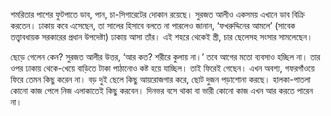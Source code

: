 শমরিতার পাশের ফুটপাতে ডাব, পান, চা-সিগারেটের দোকান রয়েছে। সুরজত আলীও একসময় এখানে ডাব বিক্রি করতেন। ঢাকায় কবে এসেছেন, তা সালের হিসাবে বলতে না পারলেও জানান, ‘ফখরুদ্দিনের আমলে’ (সাবেক তত্ত্বাবধায়ক সরকারের প্রধান উপদেষ্টা) ঢাকায় আসা তাঁর। এই শহরে থেকেই স্ত্রী, চার ছেলেসহ সংসার সামলেছেন।

ছেড়ে গেলেন কেন? সুরজত আলীর উত্তর, ‘আর কত? শরীরে কুলায় না।’ তবে আগের মতো ব্যবসাও হচ্ছিল না। তার ওপর ঢাকায় থেকে-খেয়ে বাড়িতে টাকা পাঠানোও কষ্ট হয়ে যাচ্ছিল। তাই ফিরেই গেছেন। এখন অবশ্য, গফরগাঁওয়ে ফিরে তেমন কিছু করেন না। বড় দুই ছেলে কিছু আয়রোজগার করে, ছোট দুজন পড়াশোনা করছে। হালকা-পাতলা কোনো কাজ পেলে নিজ এলাকাতেই কিছু করবেন। দিনভর বসে থাকা বা ভারী কোনো কাজ এখন আর করতে পারেন না।
